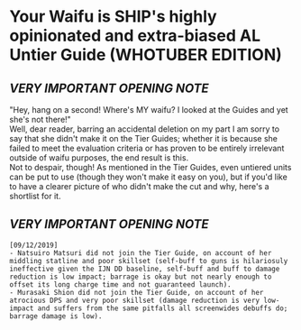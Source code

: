 # Your Waifu is SHIP's highly opinionated and extra-biased AL Untier Guide (WHOTUBER EDITION)

## _VERY IMPORTANT OPENING NOTE_ 
"Hey, hang on a second! Where's MY waifu? I looked at the Guides and yet she's not there!"  
Well, dear reader, barring an accidental deletion on my part I am sorry to say that she didn't make it on the Tier Guides; whether it is because she failed to meet the evaluation criteria or has proven to be entirely irrelevant outside of waifu purposes, the end result is this.  
Not to despair, though! As mentioned in the Tier Guides, even untiered units can be put to use (though they won't make it easy on you), but if you'd like to have a clearer picture of who didn't make the cut and why, here's a shortlist for it.
## _VERY IMPORTANT OPENING NOTE_ 

```
[09/12/2019]
- Natsuiro Matsuri did not join the Tier Guide, on account of her middling statline and poor skillset (self-buff to guns is hilariosuly ineffective given the IJN DD baseline, self-buff and buff to damage reduction is low impact; barrage is okay but not nearly enough to offset its long charge time and not guaranteed launch).
- Murasaki Shion did not join the Tier Guide, on account of her atrocious DPS and very poor skillset (damage reduction is very low-impact and suffers from the same pitfalls all screenwides debuffs do; barrage damage is low).
```
